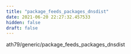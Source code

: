 ```yaml
---
title: "package_feeds_packages_dnsdist"
date: 2021-06-20 22:27:32.457533
hidden: false
draft: false
---
```


ath79/generic/package_feeds_packages_dnsdist

